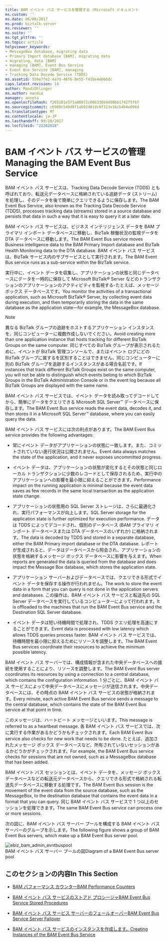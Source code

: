 ```yaml
---
title: BAM イベント バス サービスを管理する |Microsoft ドキュメント
ms.custom: ''
ms.date: 06/08/2017
ms.prod: biztalk-server
ms.reviewer: ''
ms.suite: ''
ms.tgt_pltfrm: ''
ms.topic: article
helpviewer_keywords:
- MessageBox database, migrating data
- Primary Import database [BAM], migrating data
- migrating, data [BAM]
- managing [BAM], Event Bus Service
- Event Bus Service [BAM], managing
- Tracking Data Decode Service (TDDS)
ms.assetid: 556e7fe2-4a7d-46f6-8e55-f41be4e666dc
caps.latest.revision: 14
author: MandiOhlinger
ms.author: mandia
manager: anneta
ms.openlocfilehash: f265201e371a86072c06b336b4d00bb1742f5f6f
ms.sourcegitcommit: cb908c540d8f1a692d01dc8f313e16cb4b4e696d
ms.translationtype: MT
ms.contentlocale: ja-JP
ms.lasthandoff: 09/20/2017
ms.locfileid: "22262818"
---
```

# <a name="managing-the-bam-event-bus-service"></a><span data-ttu-id="d2d5e-102">BAM イベント バス サービスの管理</span><span class="sxs-lookup"><span data-stu-id="d2d5e-102">Managing the BAM Event Bus Service</span></span>
<span data-ttu-id="d2d5e-103">BAM イベント バス サービスは、Tracking Data Decode Service (TDDS) とも呼ばれており、転送元データベースに格納されている追跡データ (ストリーム) を処理し、そのデータを後で簡単にクエリできるように保存します。</span><span class="sxs-lookup"><span data-stu-id="d2d5e-103">The BAM Event Bus Service, also known as the Tracking Data Decode Service (TDDS), processes tracking data (streams) stored in a source database and persists that data in such a way that it is easy to query it at a later date.</span></span>  
  
 <span data-ttu-id="d2d5e-104">BAM イベント バス サービスは、ビジネス インテリジェンス データを BAM プライマリ インポート データベースに移動し、BizTalk 稼働状況の監視データを DTA データベースに移動します。</span><span class="sxs-lookup"><span data-stu-id="d2d5e-104">The BAM Event Bus service moves Business intelligence data to the BAM Primary Import database and BizTalk Health Monitoring data to the DTA database.</span></span> <span data-ttu-id="d2d5e-105">BAM イベント バス サービスは、BizTalk サービス内のサブサービスとして実行されます。</span><span class="sxs-lookup"><span data-stu-id="d2d5e-105">The BAM Event Bus service runs as a sub-service within the BizTalk service.</span></span>  
  
 <span data-ttu-id="d2d5e-106">実行中に、イベント データを収集し、アプリケーションの状態と同じデータベースにデータを一時的に保存して Microsoft BizTalk® Server などのトランザクションのアプリケーションのアクティビティを監視する-たとえば、メッセージ ボックス データベースです。</span><span class="sxs-lookup"><span data-stu-id="d2d5e-106">You monitor the activities of a transactional application, such as Microsoft BizTalk® Server, by collecting event data during execution, and then temporarily storing the data in the same database as the application state—for example, the MessageBox database.</span></span>  
  
> [!NOTE]
>  <span data-ttu-id="d2d5e-107">異なる BizTalk グループの追跡をホストするアプリケーション インスタンスを、同じコンピューターに複数作成しないでください。</span><span class="sxs-lookup"><span data-stu-id="d2d5e-107">Avoid creating more than one application instance that hosts tracking for different BizTalk Groups on the same computer.</span></span> <span data-ttu-id="d2d5e-108">同じすべての BizTalk グループが表示されるために、イベントが BizTalk 管理コンソールで、またはイベント ログにどの BizTalk グループに属するを区別することはできません、同じコンピューターに別の BizTalk グループを追跡するインスタンスがある場合名前です。</span><span class="sxs-lookup"><span data-stu-id="d2d5e-108">If instances that track different BizTalk Groups exist on the same computer, you will not be able to distinguish which events belong to which BizTalk Groups in the BizTalk Administration Console or in the event log because all BizTalk Groups are displayed with the same name.</span></span>  
  
 <span data-ttu-id="d2d5e-109">BAM イベント バス サービスでは、イベント データを読み取ってデコードしてから、簡単にデータをクエリできる Microsoft SQL Server™ データベースに保存します。</span><span class="sxs-lookup"><span data-stu-id="d2d5e-109">The BAM Event Bus service reads the event data, decodes it, and then stores it in a Microsoft SQL Server™ database, where you can easily query the data.</span></span>  
  
 <span data-ttu-id="d2d5e-110">BAM イベント バス サービスには次の利点があります。</span><span class="sxs-lookup"><span data-stu-id="d2d5e-110">The BAM Event Bus service provides the following advantages:</span></span>  
  
-   <span data-ttu-id="d2d5e-111">常にイベント データがアプリケーションの状態に一致します。また、コミットされていない進行状況は公開されません。</span><span class="sxs-lookup"><span data-stu-id="d2d5e-111">Event data always matches the state of the application, and it never exposes uncommitted progress.</span></span>  
  
-   <span data-ttu-id="d2d5e-112">イベント データは、アプリケーションの状態が変化するとその状態と同じローカル トランザクションに少数のレコードとして保存されるため、実行中のアプリケーションへの影響を最小限に抑えることができます。</span><span class="sxs-lookup"><span data-stu-id="d2d5e-112">Performance impact on the running application is minimal because the event data saves as few records in the same local transaction as the application state change.</span></span>  
  
-   <span data-ttu-id="d2d5e-113">アプリケーションの状態用の SQL Server ストレージは、さらに最適化され、実行パフォーマンスが向上します。</span><span class="sxs-lookup"><span data-stu-id="d2d5e-113">SQL Server storage for the application state is further optimized for execution performance.</span></span> <span data-ttu-id="d2d5e-114">データは TDDS によってデコードされ、個別のデータベース (BAM プライマリ インポート データベースまたは DTA データベースのいずれか) に格納されます。</span><span class="sxs-lookup"><span data-stu-id="d2d5e-114">The data is decoded by TDDS and stored in a separate database, either the BAM Primary import database or the DTA database.</span></span> <span data-ttu-id="d2d5e-115">レポートが生成されると、データはデータベースから照会され、アプリケーションの状態を格納するメッセージ ボックス データベースに影響を与えます。</span><span class="sxs-lookup"><span data-stu-id="d2d5e-115">When reports are generated the data is queried from the database and does impact the Message Box database, which stores the application state.</span></span>  
  
-   <span data-ttu-id="d2d5e-116">アプリケーション サーバーおよびデータベースでは、クエリできる形式でイベント データを保存する操作が行われません。</span><span class="sxs-lookup"><span data-stu-id="d2d5e-116">The work to store the event data in a form that you can query is not done in the application servers and databases.</span></span> <span data-ttu-id="d2d5e-117">この操作は、BAM イベント バス サービスと転送先の SQL Server データベースを実行しているコンピューターによって行われます。</span><span class="sxs-lookup"><span data-stu-id="d2d5e-117">It is offloaded to the machines that run the BAM Event Bus service and the Destination SQL Server database.</span></span>  
  
-   <span data-ttu-id="d2d5e-118">イベント データは短い待機時間で処理され、TDDS クエリ処理を高速にすることができます。</span><span class="sxs-lookup"><span data-stu-id="d2d5e-118">Event data is processed with low latency which allows TDDS queries process faster.</span></span> <span data-ttu-id="d2d5e-119">BAM イベント バス サービスでは、待機時間を最小限に抑えるためにリソースを調整します。</span><span class="sxs-lookup"><span data-stu-id="d2d5e-119">The BAM Event Bus services coordinate their resources to achieve the minimum possible latency.</span></span>  
  
 <span data-ttu-id="d2d5e-120">BAM イベント バス サーバーでは、構成情報が含まれた中央データベースへの接続を使用することにより、リソースを調整します。</span><span class="sxs-lookup"><span data-stu-id="d2d5e-120">The BAM Event Bus server coordinates its resources by using a connection to a central database, which contains the configuration information.</span></span> <span data-ttu-id="d2d5e-121">1 分ごとに、BAM イベント バス サービスによって中央データベースにメッセージが送信されます。中央データベースには、その時点の BAM イベント バス サービスの状態が格納されます。</span><span class="sxs-lookup"><span data-stu-id="d2d5e-121">Every minute, each active BAM Event Bus service sends a message to the central database, which contains the state of the BAM Event Bus service at that point in time.</span></span>  
  
 <span data-ttu-id="d2d5e-122">このメッセージは、ハートビート メッセージといいます。</span><span class="sxs-lookup"><span data-stu-id="d2d5e-122">This message is referred to as a heartbeat message.</span></span> <span data-ttu-id="d2d5e-123">各 BAM イベント バス サービスでは、次に実行する作業があるかどうかもチェックされます。</span><span class="sxs-lookup"><span data-stu-id="d2d5e-123">Each BAM Event Bus service also checks for new work that needs to be done.</span></span> <span data-ttu-id="d2d5e-124">たとえば、追加されたメッセージ ボックス データベースなど、所有されていないセッションがあるかどうかがチェックされます。</span><span class="sxs-lookup"><span data-stu-id="d2d5e-124">For example, the BAM Event Bus service checks for sessions that are not owned, such as a MessageBox database that has been added.</span></span>  
  
 <span data-ttu-id="d2d5e-125">BAM イベント バス セッションとは、イベント データを、メッセージ ボックス データベースなどの転送元データベースから、クエリできる形式で格納される転送先データベースに移動する処理です。</span><span class="sxs-lookup"><span data-stu-id="d2d5e-125">The BAM Event Bus session is the movement of the event data from the source database, such as the MessageBox, to the destination database that contains the event data in a format that you can query.</span></span> <span data-ttu-id="d2d5e-126">同じ BAM イベント バス サービスで 1 つ以上のセッションを処理できます。</span><span class="sxs-lookup"><span data-stu-id="d2d5e-126">The same BAM Event Bus service can process one or more sessions.</span></span>  
  
 <span data-ttu-id="d2d5e-127">次の図に、BAM イベント バス サーバー プールを構成する BAM イベント バス サーバーのグループを示します。</span><span class="sxs-lookup"><span data-stu-id="d2d5e-127">The following figure shows a group of BAM Event Bus servers, which make up a BAM Event Bus server pool.</span></span>  
  
 ![](../core/media/ebiz-bam-admin-evntbuspool.gif "ebiz_bam_admin_evntbuspool")  
<span data-ttu-id="d2d5e-128">BAM イベント バス サーバー プールの図</span><span class="sxs-lookup"><span data-stu-id="d2d5e-128">Diagram of a BAM Event Bus server pool</span></span>  
  
## <a name="in-this-section"></a><span data-ttu-id="d2d5e-129">このセクションの内容</span><span class="sxs-lookup"><span data-stu-id="d2d5e-129">In This Section</span></span>  
  
-   [<span data-ttu-id="d2d5e-130">BAM パフォーマンス カウンター</span><span class="sxs-lookup"><span data-stu-id="d2d5e-130">BAM Performance Counters</span></span>](../core/bam-performance-counters.md)  
  
-   [<span data-ttu-id="d2d5e-131">BAM イベント バス サービスのストアド プロシージャ</span><span class="sxs-lookup"><span data-stu-id="d2d5e-131">BAM Event Bus Service Stored Procedures</span></span>](../core/bam-event-bus-service-stored-procedures.md)  
  
-   [<span data-ttu-id="d2d5e-132">BAM イベント バス サービス サーバーのフェールオーバー</span><span class="sxs-lookup"><span data-stu-id="d2d5e-132">BAM Event Bus Service Server Failover</span></span>](../core/bam-event-bus-service-server-failover.md)  
  
-   [<span data-ttu-id="d2d5e-133">BAM イベント バス サービスのインスタンスを作成します。</span><span class="sxs-lookup"><span data-stu-id="d2d5e-133">Creating Instances of the BAM Event Bus Service</span></span>](../core/creating-instances-of-the-bam-event-bus-service.md)